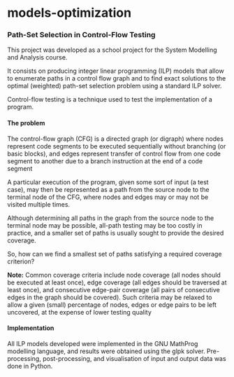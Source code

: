 # models-optimization
### Path-Set Selection in Control-Flow Testing

This project was developed as a school project for the System Modelling and Analysis course. 

It consists on producing integer linear programming (ILP) models that allow to enumerate paths in a control flow graph and to find exact solutions to the optimal (weighted) path-set selection problem using a standard ILP solver.

Control-flow testing is a technique used to test the implementation of a program.

#### The problem

The control-flow graph (CFG) is a directed graph (or digraph) where nodes represent code segments to be executed sequentially without branching (or basic blocks), and edges represent transfer of control flow from one code segment to another due to a branch instruction at the end of a code segment

A particular execution of the program, given some sort of input (a test case), may then be represented as a path from the source node to the terminal node of the CFG, where nodes and edges may or may not be visited multiple times.

Although determining all paths in the graph from the source node to the terminal node may be possible, all-path testing may be too costly in practice, and a smaller set of paths is usually sought to provide the desired coverage.

So, how can we find a smallest set of paths satisfying a required coverage criterion?

**Note:** Common coverage criteria include node coverage (all nodes should be executed at least once), edge coverage (all edges should be traversed at least once), and consecutive edge-pair coverage (all pairs of consecutive edges in the graph should be covered). Such criteria may be relaxed to allow a given (small) percentage of nodes, edges or edge pairs to be left uncovered, at the expense of lower testing quality

#### Implementation

All ILP models developed were implemented in the GNU MathProg modelling language, and results were obtained using the glpk solver. Pre-processing, post-processing, and visualisation of input and output data was done in Python.
